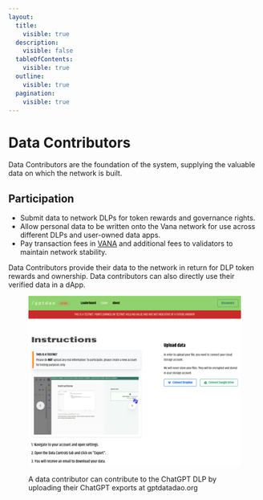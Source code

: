 ```yaml
---
layout:
  title:
    visible: true
  description:
    visible: false
  tableOfContents:
    visible: true
  outline:
    visible: true
  pagination:
    visible: true
---
```


# Data Contributors

Data Contributors are the foundation of the system, supplying the valuable data on which the network is built.&#x20;

## **Participation**

* Submit data to network DLPs for token rewards and governance rights.
* Allow personal data to be written onto the Vana network for use across different DLPs and user-owned data apps.
* Pay transaction fees in [VANA](../../undefined/key-terms.md#vana-token-usdvana) and additional fees to validators to maintain network stability.

Data Contributors provide their data to the network in return for DLP token rewards and ownership. Data contributors can also directly use their verified data in a dApp.&#x20;

<figure><img src="../../.gitbook/assets/image (9).png" alt=""><figcaption><p>A data contributor can contribute to the ChatGPT DLP by uploading their ChatGPT exports at gptdatadao.org</p></figcaption></figure>

